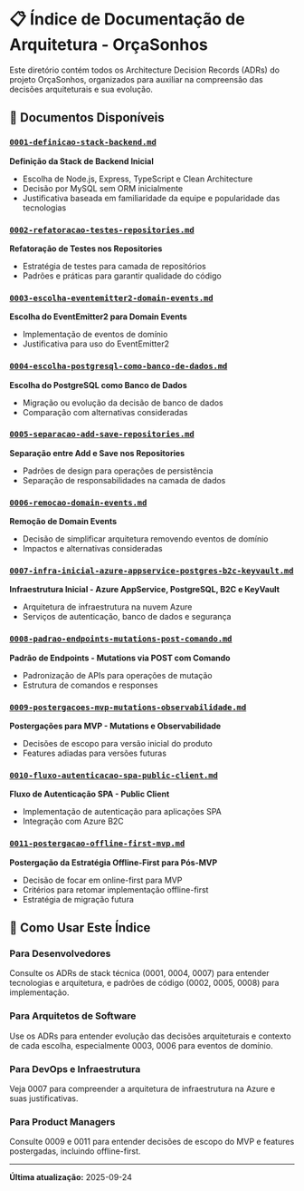 # 📋 Índice de Documentação de Arquitetura - OrçaSonhos

Este diretório contém todos os Architecture Decision Records (ADRs) do projeto OrçaSonhos, organizados para auxiliar na compreensão das decisões arquiteturais e sua evolução.

## 📁 Documentos Disponíveis

### [`0001-definicao-stack-backend.md`](./0001-definicao-stack-backend.md)
**Definição da Stack de Backend Inicial**
- Escolha de Node.js, Express, TypeScript e Clean Architecture
- Decisão por MySQL sem ORM inicialmente
- Justificativa baseada em familiaridade da equipe e popularidade das tecnologias

### [`0002-refatoracao-testes-repositories.md`](./0002-refatoracao-testes-repositories.md)
**Refatoração de Testes nos Repositories**
- Estratégia de testes para camada de repositórios
- Padrões e práticas para garantir qualidade do código

### [`0003-escolha-eventemitter2-domain-events.md`](./0003-escolha-eventemitter2-domain-events.md)
**Escolha do EventEmitter2 para Domain Events**
- Implementação de eventos de domínio
- Justificativa para uso do EventEmitter2

### [`0004-escolha-postgresql-como-banco-de-dados.md`](./0004-escolha-postgresql-como-banco-de-dados.md)
**Escolha do PostgreSQL como Banco de Dados**
- Migração ou evolução da decisão de banco de dados
- Comparação com alternativas consideradas

### [`0005-separacao-add-save-repositories.md`](./0005-separacao-add-save-repositories.md)
**Separação entre Add e Save nos Repositories**
- Padrões de design para operações de persistência
- Separação de responsabilidades na camada de dados

### [`0006-remocao-domain-events.md`](./0006-remocao-domain-events.md)
**Remoção de Domain Events**
- Decisão de simplificar arquitetura removendo eventos de domínio
- Impactos e alternativas consideradas

### [`0007-infra-inicial-azure-appservice-postgres-b2c-keyvault.md`](./0007-infra-inicial-azure-appservice-postgres-b2c-keyvault.md)
**Infraestrutura Inicial - Azure AppService, PostgreSQL, B2C e KeyVault**
- Arquitetura de infraestrutura na nuvem Azure
- Serviços de autenticação, banco de dados e segurança

### [`0008-padrao-endpoints-mutations-post-comando.md`](./0008-padrao-endpoints-mutations-post-comando.md)
**Padrão de Endpoints - Mutations via POST com Comando**
- Padronização de APIs para operações de mutação
- Estrutura de comandos e responses

### [`0009-postergacoes-mvp-mutations-observabilidade.md`](./0009-postergacoes-mvp-mutations-observabilidade.md)
**Postergações para MVP - Mutations e Observabilidade**
- Decisões de escopo para versão inicial do produto
- Features adiadas para versões futuras

### [`0010-fluxo-autenticacao-spa-public-client.md`](./0010-fluxo-autenticacao-spa-public-client.md)
**Fluxo de Autenticação SPA - Public Client**
- Implementação de autenticação para aplicações SPA
- Integração com Azure B2C

### [`0011-postergacao-offline-first-mvp.md`](./0011-postergacao-offline-first-mvp.md)
**Postergação da Estratégia Offline-First para Pós-MVP**
- Decisão de focar em online-first para MVP
- Critérios para retomar implementação offline-first
- Estratégia de migração futura

## 🎯 Como Usar Este Índice

### Para Desenvolvedores
Consulte os ADRs de stack técnica (0001, 0004, 0007) para entender tecnologias e arquitetura, e padrões de código (0002, 0005, 0008) para implementação.

### Para Arquitetos de Software
Use os ADRs para entender evolução das decisões arquiteturais e contexto de cada escolha, especialmente 0003, 0006 para eventos de domínio.

### Para DevOps e Infraestrutura
Veja 0007 para compreender a arquitetura de infraestrutura na Azure e suas justificativas.

### Para Product Managers
Consulte 0009 e 0011 para entender decisões de escopo do MVP e features postergadas, incluindo offline-first.

---

**Última atualização:** 2025-09-24